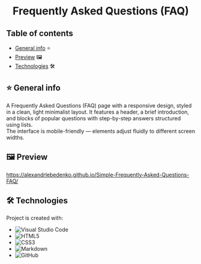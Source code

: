# **<p style="text-align:center">Frequently Asked Questions (FAQ)</p>**

## Table of contents

- [General info](#general-info) ⭐
- [Preview](#Illustrations) 🖼️
- [Technologies](#technologies) 🛠️

## <a id="general-info">⭐ General info</a>

A Frequently Asked Questions (FAQ) page with a responsive design, styled in a clean, light minimalist layout. It features a header, a brief introduction, and blocks of popular questions with step-by-step answers structured using lists.
<br>The interface is mobile-friendly — elements adjust fluidly to different screen widths.

## <a id="Preview">🖼️ Preview</a>

<a style="font-size: 24px">https://alexandrlebedenko.github.io/Simple-Frequently-Asked-Questions-FAQ/</a>

## <a id="technologies">🛠️ Technologies</a>

Project is created with:

- ![Visual Studio Code](https://img.shields.io/badge/Visual%20Studio%20Code-0078d7.svg?style=for-the-badge&logo=visual-studio-code&logoColor=white)
- ![HTML5](https://img.shields.io/badge/html5-%23E34F26.svg?style=for-the-badge&logo=html5&logoColor=white)
- ![CSS3](https://img.shields.io/badge/css3-%231572B6.svg?style=for-the-badge&logo=css3&logoColor=white)
- ![Markdown](https://img.shields.io/badge/markdown-%23000000.svg?style=for-the-badge&logo=markdown&logoColor=white)
- ![GitHub](https://img.shields.io/badge/github-%23121011.svg?style=for-the-badge&logo=github&logoColor=white)
